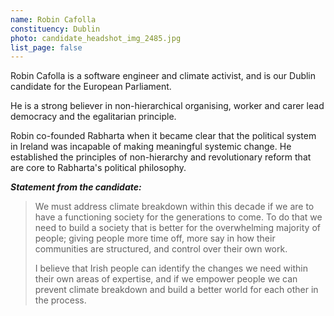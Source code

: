 ```yaml
---
name: Robin Cafolla
constituency: Dublin
photo: candidate_headshot_img_2485.jpg
list_page: false
---
```


Robin Cafolla is a software engineer and climate activist, and is our Dublin candidate for the European Parliament.

He is a strong believer in non-hierarchical organising, worker and carer lead democracy and the egalitarian principle.

Robin co-founded Rabharta when it became clear that the political system in Ireland was incapable of making meaningful systemic change. He established the principles of non-hierarchy and revolutionary reform that are core to Rabharta's political philosophy.

***Statement from the candidate:***

> We must address climate breakdown within this decade if we are to have a functioning society for the generations to come. To do that we need to build a society that is better for the overwhelming majority of people; giving people more time off, more say in how their communities are structured, and control over their own work.
>
> I believe that Irish people can identify the changes we need within their own areas of expertise, and if we empower people we can prevent climate breakdown and build a better world for each other in the process.
